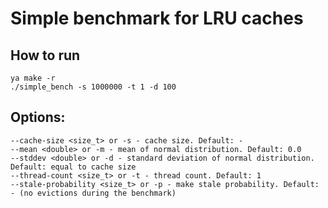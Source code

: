 # Simple benchmark for LRU caches

## How to run
```
ya make -r
./simple_bench -s 1000000 -t 1 -d 100
```

## Options:
```
--cache-size <size_t> or -s - cache size. Default: -
--mean <double> or -m - mean of normal distribution. Default: 0.0
--stddev <double> or -d - standard deviation of normal distribution. Default: equal to cache size
--thread-count <size_t> or -t - thread count. Default: 1
--stale-probability <size_t> or -p - make stale probability. Default: - (no evictions during the benchmark)
```
